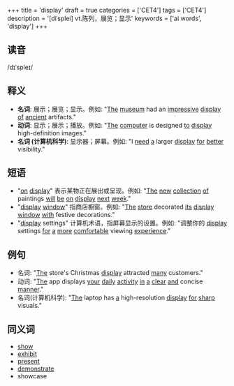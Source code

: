 +++
title = 'display'
draft = true
categories = ['CET4']
tags = ['CET4']
description = '[diˈsplei] vt.陈列，展览；显示'
keywords = ['ai words', 'display']
+++

## 读音
/dɪˈspleɪ/

## 释义
- **名词**: 展示；展览；显示。例如: "[The](/zh/post/the/) [museum](/zh/post/museum/) had an [impressive](/zh/post/impressive/) [display](/zh/post/display/) [of](/zh/post/of/) [ancient](/zh/post/ancient/) artifacts."
- **动词**: 显示；展示；播放。例如: "[The](/zh/post/the/) [computer](/zh/post/computer/) is designed [to](/zh/post/to/) [display](/zh/post/display/) high-definition images."
- **名词 (计算机科学)**: 显示器；屏幕。例如: "I [need](/zh/post/need/) [a](/zh/post/a/) larger [display](/zh/post/display/) [for](/zh/post/for/) [better](/zh/post/better/) visibility."

## 短语
- "[on](/zh/post/on/) [display](/zh/post/display/)" 表示某物正在展出或呈现。例如: "[The](/zh/post/the/) [new](/zh/post/new/) [collection](/zh/post/collection/) [of](/zh/post/of/) paintings [will](/zh/post/will/) [be](/zh/post/be/) [on](/zh/post/on/) [display](/zh/post/display/) [next](/zh/post/next/) [week](/zh/post/week/)."
- "[display](/zh/post/display/) [window](/zh/post/window/)" 指商店橱窗。例如: "[The](/zh/post/the/) [store](/zh/post/store/) decorated [its](/zh/post/its/) [display](/zh/post/display/) [window](/zh/post/window/) [with](/zh/post/with/) festive decorations."
- "[display](/zh/post/display/) settings" 计算机术语，指屏幕显示的设置。例如: "调整你的 [display](/zh/post/display/) settings [for](/zh/post/for/) [a](/zh/post/a/) [more](/zh/post/more/) [comfortable](/zh/post/comfortable/) viewing [experience](/zh/post/experience/)."

## 例句
- 名词: "[The](/zh/post/the/) store's Christmas [display](/zh/post/display/) attracted [many](/zh/post/many/) customers."
- 动词: "[The](/zh/post/the/) app displays [your](/zh/post/your/) [daily](/zh/post/daily/) [activity](/zh/post/activity/) [in](/zh/post/in/) [a](/zh/post/a/) [clear](/zh/post/clear/) [and](/zh/post/and/) concise [manner](/zh/post/manner/)."
- 名词(计算机科学): "[The](/zh/post/the/) laptop has [a](/zh/post/a/) high-resolution [display](/zh/post/display/) [for](/zh/post/for/) [sharp](/zh/post/sharp/) visuals."

## 同义词
- [show](/zh/post/show/)
- [exhibit](/zh/post/exhibit/)
- [present](/zh/post/present/)
- [demonstrate](/zh/post/demonstrate/)
- showcase

